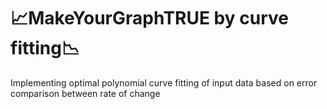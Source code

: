 # :chart_with_upwards_trend:MakeYourGraphTRUE by curve fitting:chart_with_downwards_trend:
Implementing optimal polynomial curve fitting of input data based on error comparison between rate of change
